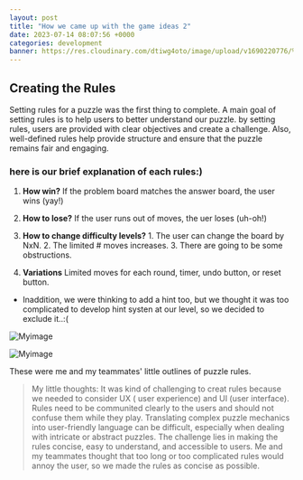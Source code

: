```yaml
---
layout: post
title: "How we came up with the game ideas 2"
date: 2023-07-14 08:07:56 +0000
categories: development
banner: https://res.cloudinary.com/dtiwg4oto/image/upload/v1690220776/%EC%8A%A4%ED%81%AC%EB%A6%B0%EC%83%B7_2023-07-25_024427_x5sjcv.png
---
```


## Creating the Rules

Setting rules for a puzzle was the first thing to complete. A main goal of setting rules is to help users to better understand our puzzle. by setting rules, users are provided with clear objectives and create a challenge. Also, well-defined rules help provide structure and ensure that the puzzle remains fair and engaging.

### here is our brief explanation of each rules:)

1. **How win?** If the problem board matches the answer board, the user wins (yay!)

2. **How to lose?** If the user runs out of moves, the uer loses (uh-oh!)

3. **How to change difficulty levels?** 1. The user can change the board by NxN. 2. The limited # moves increases. 3. There are going to be some obstructions.

4. **Variations** Limited moves for each round, timer, undo button, or reset button.

- Inaddition, we were thinking to add a hint too, but we thought it was too complicated to develop hint systen at our level, so we decided to exclude it..:(

![Myimage](https://res.cloudinary.com/dtiwg4oto/image/upload/v1690220776/%EC%8A%A4%ED%81%AC%EB%A6%B0%EC%83%B7_2023-07-25_024427_x5sjcv.png)

![Myimage](https://res.cloudinary.com/dtiwg4oto/image/upload/v1690221018/%EC%8A%A4%ED%81%AC%EB%A6%B0%EC%83%B7_2023-07-25_025038_jljxgf.png)

These were me and my teammates' little outlines of puzzle rules.

> My little thoughts: It was kind of challenging to creat rules because we needed to consider UX ( user experience) and UI (user interface). Rules need to be communited clearly to the users and should not confuse them while they play. Translating complex puzzle mechanics into user-friendly language can be difficult, especially when dealing with intricate or abstract puzzles. The challenge lies in making the rules concise, easy to understand, and accessible to users. Me and my teammates thought that too long or too complicated rules would annoy the user, so we made the rules as concise as possible.
